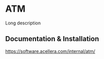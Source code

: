 # ATM

Long description

## Documentation & Installation

https://software.acellera.com/internal/atm/
